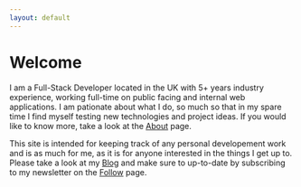 ```yaml
---
layout: default
---
```


# Welcome

I am a Full-Stack Developer located in the UK with 5+ years industry experience, working full-time on public facing and internal web applications. I am pationate about what I do, so much so that in my spare time I find myself testing new technologies and project ideas. If you would like to know more, take a look at the [About](/about/) page.

This site is intended for keeping track of any personal developement work and is as much for me, as it is for anyone interested in the things I get up to. Please take a look at my [Blog](/blog/) and make sure to up-to-date by subscribing to my newsletter on the [Follow](/follow/) page.
